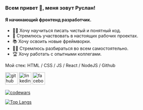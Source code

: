 ### Всем привет 👋, меня зовут Руслан!

#### Я начинающий фронтенд разработчик. 

- 🧑‍💻 Хочу научиться писать чистый и понятный код.
- 🎯 Стремлюсь участвовать в настоящих рабочих проектах.
- 📚 Хочу освоить новые фреймворки.
- 🕵️‍♂️ Стремлюсь разбираться во всем самостоятельно.
- 🏆 Хочу работать с опытными коллегами.


Мой стек: HTML / CSS / JS / React / NodeJS / Github 



[<img src='https://cdn.jsdelivr.net/npm/simple-icons@3.0.1/icons/github.svg' alt='github' height='40'>](https://github.com/gazievri)  [<img src='https://cdn.jsdelivr.net/npm/simple-icons@3.0.1/icons/linkedin.svg' alt='linkedin' height='40'>](https://www.linkedin.com/in/gazievr/)  [<img src='https://cdn.jsdelivr.net/npm/simple-icons@3.0.1/icons/facebook.svg' alt='facebook' height='40'>](https://www.facebook.com/gazievri)  

[![codewars](https://www.codewars.com/users/gazievr/badges/micro)](https://www.codewars.com/users/gazievr) 

[![Top Langs](https://github-readme-stats.vercel.app/api/top-langs/?username=gazievri&layout=compact)](https://github.com/gazievri/github-readme-stats)

